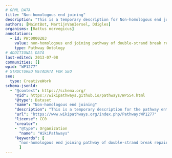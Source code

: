 ```yaml
---
# GPML DATA
title: "Non-homologous end joining"
description: "This is a temporary description for Non-homologous end joining"
authors: [MaintBot, MartijnVanIersel, Ddigles]
organisms: [Rattus norvegicus]
annotations:
  - id: PW:0000203
    value: non-homologous end joining pathway of double-strand break repair
    type: Pathway Ontology
# ADDITIONAL DATA
last-edited: 2013-07-08
communities: []
wpid: "WP1277"
# STRUCTURED METADATA FOR SEO
seo:
  type: CreativeWork
schema-jsonld:
  - "@context": https://schema.org/
    "@id": https://wikipathways.github.io/pathways/WP554.html
    "@type": Dataset
    "name": "Non-homologous end joining"
    "description": "This is a temporary description for the pathway entitled: Non-homologous end joining"
    "url": "https://www.wikipathways.org/index.php/Pathway:WP1277"
    "license": CC0
    "creator":
    - "@type": Organization
      "name": "WikiPathways"
    "keywords": [
      "non-homologous end joining pathway of double-strand break repair",
      ]
---
```

